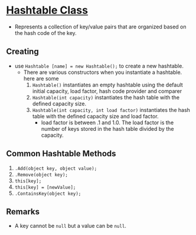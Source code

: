 # [Hashtable Class](https://docs.microsoft.com/en-us/dotnet/api/system.collections.hashtable?view=netframework-4.8)
- Represents a collection of key/value pairs that are organized based on the hash code of the key.

## Creating
- use `Hashtable [name] = new Hashtable();` to create a new hashtable.
    - There are various constructors when you instantiate a hashtable. here are some 
        1. `Hashtable()` instantiates an empty hashtable using the default initial capacity, load factor, hash code provider and comparer
        1. `Hashtable(int capacity)` instantiates the hash table with the defined capacity size.
        1. `Hashtable(int capacity, int load factor)` instantiates the hash table with the defined capacity size and load factor.
            - load factor is between .1 and 1.0. The load factor is the number of keys stored in the hash table divided by the capacity.

## Common Hashtable Methods
1. `.Add(object key, object value);`
1. `.Remove(object key);`
1. `this[key];`
1. `this[key] = [newValue];`
1. `.ContainsKey(object key);`

## Remarks
- A key cannot be `null` but a value can be `null`.
